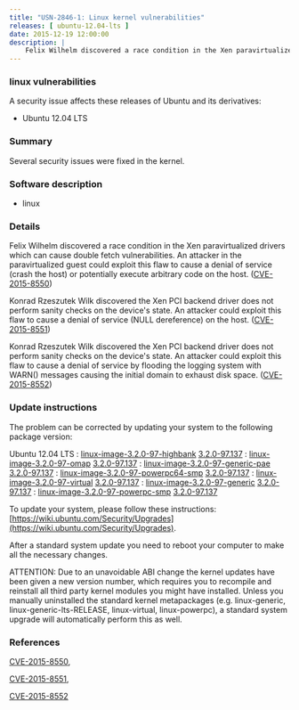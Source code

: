 ```yaml
---
title: "USN-2846-1: Linux kernel vulnerabilities"
releases: [ ubuntu-12.04-lts ]
date: 2015-12-19 12:00:00
description: |
    Felix Wilhelm discovered a race condition in the Xen paravirtualized drivers which can cause double fetch vulnerabilities. An attacker in the paravirtualized guest could exploit this flaw to cause a denial of service (crash the host) or potentially execute arbitrary code on the host. ([CVE-2015-8550](http://people.ubuntu.com/~ubuntu-security/cve/CVE-2015-8550))
--- 
```

 
### linux vulnerabilities

A security issue affects these releases of Ubuntu and its derivatives:

* Ubuntu 12.04 LTS

### Summary

Several security issues were fixed in the kernel. 

### Software description

* linux 

### Details

Felix Wilhelm discovered a race condition in the Xen paravirtualized drivers which can cause double fetch vulnerabilities. An attacker in the paravirtualized guest could exploit this flaw to cause a denial of service (crash the host) or potentially execute arbitrary code on the host. ([CVE-2015-8550](http://people.ubuntu.com/~ubuntu-security/cve/CVE-2015-8550))

Konrad Rzeszutek Wilk discovered the Xen PCI backend driver does not perform sanity checks on the device&#39;s state. An attacker could exploit this flaw to cause a denial of service (NULL dereference) on the host. ([CVE-2015-8551](http://people.ubuntu.com/~ubuntu-security/cve/CVE-2015-8551))

Konrad Rzeszutek Wilk discovered the Xen PCI backend driver does not perform sanity checks on the device&#39;s state. An attacker could exploit this flaw to cause a denial of service by flooding the logging system with WARN() messages causing the initial domain to exhaust disk space. ([CVE-2015-8552](http://people.ubuntu.com/~ubuntu-security/cve/CVE-2015-8552)) 

### Update instructions

The problem can be corrected by updating your system to the following package version:

Ubuntu 12.04 LTS
 : [linux-image-3.2.0-97-highbank](https://launchpad.net/ubuntu/+source/linux) <span> [3.2.0-97.137](https://launchpad.net/ubuntu/+source/linux/3.2.0-97.137) </span> 
 : [linux-image-3.2.0-97-omap](https://launchpad.net/ubuntu/+source/linux) <span> [3.2.0-97.137](https://launchpad.net/ubuntu/+source/linux/3.2.0-97.137) </span> 
 : [linux-image-3.2.0-97-generic-pae](https://launchpad.net/ubuntu/+source/linux) <span> [3.2.0-97.137](https://launchpad.net/ubuntu/+source/linux/3.2.0-97.137) </span> 
 : [linux-image-3.2.0-97-powerpc64-smp](https://launchpad.net/ubuntu/+source/linux) <span> [3.2.0-97.137](https://launchpad.net/ubuntu/+source/linux/3.2.0-97.137) </span> 
 : [linux-image-3.2.0-97-virtual](https://launchpad.net/ubuntu/+source/linux) <span> [3.2.0-97.137](https://launchpad.net/ubuntu/+source/linux/3.2.0-97.137) </span> 
 : [linux-image-3.2.0-97-generic](https://launchpad.net/ubuntu/+source/linux) <span> [3.2.0-97.137](https://launchpad.net/ubuntu/+source/linux/3.2.0-97.137) </span> 
 : [linux-image-3.2.0-97-powerpc-smp](https://launchpad.net/ubuntu/+source/linux) <span> [3.2.0-97.137](https://launchpad.net/ubuntu/+source/linux/3.2.0-97.137) </span> 

To update your system, please follow these instructions: [https://wiki.ubuntu.com/Security/Upgrades](https://wiki.ubuntu.com/Security/Upgrades).

After a standard system update you need to reboot your computer to make all the necessary changes.

ATTENTION: Due to an unavoidable ABI change the kernel updates have been given a new version number, which requires you to recompile and reinstall all third party kernel modules you might have installed. Unless you manually uninstalled the standard kernel metapackages (e.g. linux-generic, linux-generic-lts-RELEASE, linux-virtual, linux-powerpc), a standard system upgrade will automatically perform this as well. 

### References

 [CVE-2015-8550](http://people.ubuntu.com/~ubuntu-security/cve/CVE-2015-8550), 

 [CVE-2015-8551](http://people.ubuntu.com/~ubuntu-security/cve/CVE-2015-8551), 

 [CVE-2015-8552](http://people.ubuntu.com/~ubuntu-security/cve/CVE-2015-8552)
 
